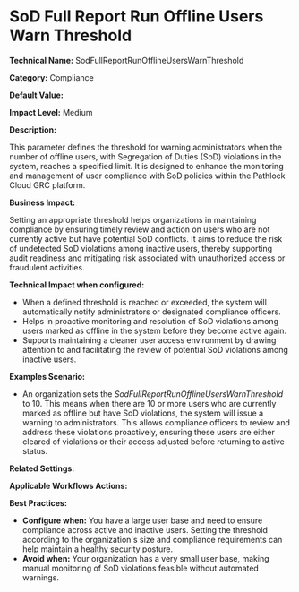 # SoD Full Report Run Offline Users Warn Threshold

**Technical Name:** SodFullReportRunOfflineUsersWarnThreshold

**Category:** Compliance

**Default Value:**

**Impact Level:** Medium

**Description:**

This parameter defines the threshold for warning administrators when the number of offline users, with Segregation of Duties (SoD) violations in the system, reaches a specified limit. It is designed to enhance the monitoring and management of user compliance with SoD policies within the Pathlock Cloud GRC platform.

**Business Impact:**

Setting an appropriate threshold helps organizations in maintaining compliance by ensuring timely review and action on users who are not currently active but have potential SoD conflicts. It aims to reduce the risk of undetected SoD violations among inactive users, thereby supporting audit readiness and mitigating risk associated with unauthorized access or fraudulent activities.

**Technical Impact when configured:**

- When a defined threshold is reached or exceeded, the system will automatically notify administrators or designated compliance officers.
- Helps in proactive monitoring and resolution of SoD violations among users marked as offline in the system before they become active again.
- Supports maintaining a cleaner user access environment by drawing attention to and facilitating the review of potential SoD violations among inactive users.

**Examples Scenario:**

- An organization sets the *SodFullReportRunOfflineUsersWarnThreshold* to 10. This means when there are 10 or more users who are currently marked as offline but have SoD violations, the system will issue a warning to administrators. This allows compliance officers to review and address these violations proactively, ensuring these users are either cleared of violations or their access adjusted before returning to active status.

**Related Settings:**

**Applicable Workflows Actions:**

**Best Practices:** 
- **Configure when:** You have a large user base and need to ensure compliance across active and inactive users. Setting the threshold according to the organization's size and compliance requirements can help maintain a healthy security posture.
- **Avoid when:** Your organization has a very small user base, making manual monitoring of SoD violations feasible without automated warnings.